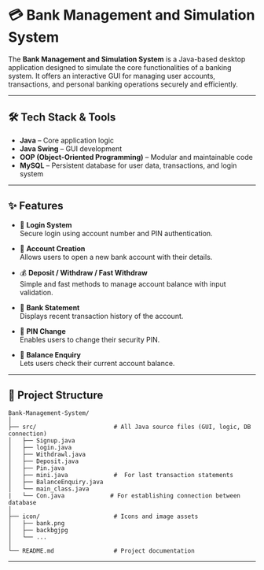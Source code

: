 # 💳 Bank Management and Simulation System

The **Bank Management and Simulation System** is a Java-based desktop application designed to simulate the core functionalities of a banking system. It offers an interactive GUI for managing user accounts, transactions, and personal banking operations securely and efficiently.

---

## 🛠️ Tech Stack & Tools

- **Java** – Core application logic
- **Java Swing** – GUI development
- **OOP (Object-Oriented Programming)** – Modular and maintainable code
- **MySQL** – Persistent database for user data, transactions, and login system

---

## ✨ Features

- 🔐 **Login System**  
  Secure login using account number and PIN authentication.

- 🧾 **Account Creation**  
  Allows users to open a new bank account with their details.

- 💰 **Deposit / Withdraw / Fast Withdraw**  
  Simple and fast methods to manage account balance with input validation.

- 🧾 **Bank Statement**  
  Displays recent transaction history of the account.

- 🔄 **PIN Change**  
  Enables users to change their security PIN.

- 🧮 **Balance Enquiry**  
  Lets users check their current account balance.

---

## 📁 Project Structure

```text
Bank-Management-System/
│
├── src/                      # All Java source files (GUI, logic, DB connection)
│   ├── Signup.java
│   ├── login.java
│   ├── Withdrawl.java
│   ├── Deposit.java
│   ├── Pin.java
│   ├── mini.java             #  For last transaction statements
│   ├── BalanceEnquiry.java
│   └── main_class.java
|   └── Con.java             # For establishing connection between database
│
├── icon/                     # Icons and image assets
│   ├── bank.png
│   ├── backbgjpg
│   └── ...
│
└── README.md                 # Project documentation
```
---
